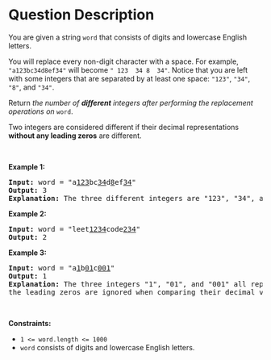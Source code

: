 # Question Description

<p>You are given a string <code>word</code> that consists of digits and lowercase English letters.</p>

<p>You will replace every non-digit character with a space. For example, <code>&quot;a123bc34d8ef34&quot;</code> will become <code>&quot; 123&nbsp; 34 8&nbsp; 34&quot;</code>. Notice that you are left with some integers that are separated by at least one space: <code>&quot;123&quot;</code>, <code>&quot;34&quot;</code>, <code>&quot;8&quot;</code>, and <code>&quot;34&quot;</code>.</p>

<p>Return <em>the number of <strong>different</strong> integers after performing the replacement operations on </em><code>word</code>.</p>

<p>Two integers are considered different if their decimal representations <strong>without any leading zeros</strong> are different.</p>

<p>&nbsp;</p>
<p><strong>Example 1:</strong></p>

<pre>
<strong>Input:</strong> word = &quot;a<u>123</u>bc<u>34</u>d<u>8</u>ef<u>34</u>&quot;
<strong>Output:</strong> 3
<strong>Explanation: </strong>The three different integers are &quot;123&quot;, &quot;34&quot;, and &quot;8&quot;. Notice that &quot;34&quot; is only counted once.
</pre>

<p><strong>Example 2:</strong></p>

<pre>
<strong>Input:</strong> word = &quot;leet<u>1234</u>code<u>234</u>&quot;
<strong>Output:</strong> 2
</pre>

<p><strong>Example 3:</strong></p>

<pre>
<strong>Input:</strong> word = &quot;a<u>1</u>b<u>01</u>c<u>001</u>&quot;
<strong>Output:</strong> 1
<strong>Explanation: </strong>The three integers &quot;1&quot;, &quot;01&quot;, and &quot;001&quot; all represent the same integer because
the leading zeros are ignored when comparing their decimal values.
</pre>

<p>&nbsp;</p>
<p><strong>Constraints:</strong></p>

<ul>
	<li><code>1 &lt;= word.length &lt;= 1000</code></li>
	<li><code>word</code> consists of digits and lowercase English letters.</li>
</ul>
